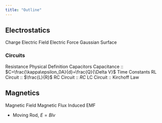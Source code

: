 ```yaml
---
title: "Outline"
---
```


## Electrostatics
Charge
Electric Field
Electric Force
Gaussian Surface

### Circuits
Resistance Physical Definition
Capacitors
	Capacitance :: $C=\frac{\kappa\epsilon_0A}{d}=\frac{Q}{\Delta V}$
Time Constants
	RL Circuit :: $\frac{L}{R}$
	RC Circuit :: $RC$
	LC Circuit :: 
Kirchoff Law

## Magnetics
Magnetic Field
Magnetic Flux
Induced EMF
- Moving Rod, $E=Blv$
